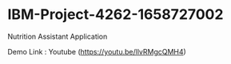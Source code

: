 # IBM-Project-4262-1658727002
Nutrition Assistant Application

Demo Link : Youtube (https://youtu.be/llvRMgcQMH4)
